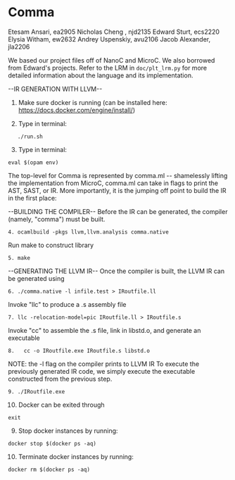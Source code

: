 # Comma

Etesam Ansari, ea2905
Nicholas Cheng , njd2135
Edward Sturt, ecs2220
Elysia Witham, ew2632
Andrey Uspenskiy, avu2106
Jacob Alexander, jla2206

We based our project files off of NanoC and MicroC. We also borrowed from Edward's projects. Refer to the LRM in `doc/plt_lrm.py` for more detailed information about the language and its implementation.

--IR GENERATION WITH LLVM--

1. Make sure docker is running (can be installed here: https://docs.docker.com/engine/install/)

2. Type in terminal:
```console
   ./run.sh
```
3. Type in terminal:
```console
eval $(opam env)
```

The top-level for Comma is represented by comma.ml -- shamelessly lifting the implementation from MicroC, comma.ml can take in flags to print the AST, SAST, or IR.
More importantly, it is the jumping off point to build the IR in the first place:

--BUILDING THE COMPILER--
Before the IR can be generated, the compiler (namely, "comma") must be built.
```console
4. ocamlbuild -pkgs llvm,llvm.analysis comma.native
````

Run make to construct library
```console
5. make
```

--GENERATING THE LLVM IR--
Once the compiler is built, the LLVM IR can be generated using

```console
6. ./comma.native -l infile.test > IRoutfile.ll
```

Invoke "llc" to produce a .s assembly file
```console
7. llc -relocation-model=pic IRoutfile.ll > IRoutfile.s
```

Invoke "cc" to assemble the .s file, link in libstd.o, and generate an executable
```console
8.   cc -o IRoutfile.exe IRoutfile.s libstd.o
```

NOTE: the -l flag on the compiler prints to LLVM IR
To execute the previously generated IR code, we simply execute the executable constructed from the previous step.

```console
9. ./IRoutfile.exe
```

10. Docker can be exited through
```console
exit
```
9. Stop docker instances by running:
``` console
docker stop $(docker ps -aq)
```

10. Terminate docker instances by running:
``` console
docker rm $(docker ps -aq)
```